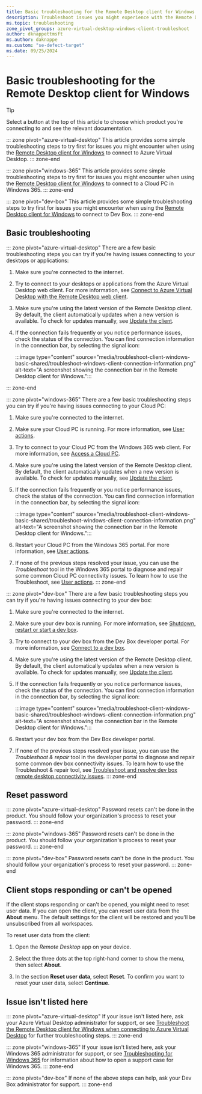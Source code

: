 ```yaml
---
title: Basic troubleshooting for the Remote Desktop client for Windows - Azure Virtual Desktop
description: Troubleshoot issues you might experience with the Remote Desktop client for Windows when connecting to Azure Virtual Desktop, Windows 365, and Dev Box.
ms.topic: troubleshooting
zone_pivot_groups: azure-virtual-desktop-windows-client-troubleshoot
author: dknappettmsft
ms.author: daknappe
ms.custom: "se-defect-target"
ms.date: 09/25/2024
---
```


# Basic troubleshooting for the Remote Desktop client for Windows

> [!TIP]
> Select a button at the top of this article to choose which product you're connecting to and see the relevant documentation.

::: zone pivot="azure-virtual-desktop"
This article provides some simple troubleshooting steps to try first for issues you might encounter when using the [Remote Desktop client for Windows](/azure/virtual-desktop/users/connect-windows?toc=%2Fazure%2Fvirtual-desktop%2Ftoc.json) to connect to Azure Virtual Desktop.
::: zone-end

::: zone pivot="windows-365"
This article provides some simple troubleshooting steps to try first for issues you might encounter when using the [Remote Desktop client for Windows](/windows-365/end-user-access-cloud-pc#remote-desktop) to connect to a Cloud PC in Windows 365.
::: zone-end

::: zone pivot="dev-box"
This article provides some simple troubleshooting steps to try first for issues you might encounter when using the [Remote Desktop client for Windows](/azure/virtual-desktop/../dev-box/tutorial-connect-to-dev-box-with-remote-desktop-app) to connect to Dev Box.
::: zone-end

## Basic troubleshooting

::: zone pivot="azure-virtual-desktop"
There are a few basic troubleshooting steps you can try if you're having issues connecting to your desktops or applications:

1. Make sure you're connected to the internet.

1. Try to connect to your desktops or applications from the Azure Virtual Desktop web client. For more information, see [Connect to Azure Virtual Desktop with the Remote Desktop web client](/azure/virtual-desktop/users/connect-web).

1. Make sure you're using the latest version of the Remote Desktop client. By default, the client automatically updates when a new version is available. To check for updates manually, see [Update the client](/azure/virtual-desktop/users/client-features-windows#update-the-client).

1. If the connection fails frequently or you notice performance issues, check the status of the connection. You can find connection information in the connection bar, by selecting the signal icon:

   :::image type="content" source="media/troubleshoot-client-windows-basic-shared/troubleshoot-windows-client-connection-information.png" alt-text="A screenshot showing the connection bar in the Remote Desktop client for Windows.":::

::: zone-end

::: zone pivot="windows-365"
There are a few basic troubleshooting steps you can try if you're having issues connecting to your Cloud PC:

1. Make sure you're connected to the internet.

1. Make sure your Cloud PC is running. For more information, see [User actions](/windows-365/end-user-access-cloud-pc#user-actions).

1. Try to connect to your Cloud PC from the Windows 365 web client. For more information, see [Access a Cloud PC](/windows-365/end-user-access-cloud-pc#home-page).

1. Make sure you're using the latest version of the Remote Desktop client. By default, the client automatically updates when a new version is available. To check for updates manually, see [Update the client](/azure/virtual-desktop/users/client-features-windows#update-the-client).

1. If the connection fails frequently or you notice performance issues, check the status of the connection. You can find connection information in the connection bar, by selecting the signal icon:

   :::image type="content" source="media/troubleshoot-client-windows-basic-shared/troubleshoot-windows-client-connection-information.png" alt-text="A screenshot showing the connection bar in the Remote Desktop client for Windows.":::

1. Restart your Cloud PC from the Windows 365 portal. For more information, see [User actions](/windows-365/end-user-access-cloud-pc#user-actions).

1. If none of the previous steps resolved your issue, you can use the *Troubleshoot* tool in the Windows 365 portal to diagnose and repair some common Cloud PC connectivity issues. To learn how to use the Troubleshoot, see [User actions](/windows-365/end-user-access-cloud-pc#user-actions).
::: zone-end

::: zone pivot="dev-box"
There are a few basic troubleshooting steps you can try if you're having issues connecting to your dev box:

1. Make sure you're connected to the internet.

1. Make sure your dev box is running. For more information, see [Shutdown, restart or start a dev box](/azure/dev-box/how-to-create-dev-boxes-developer-portal#shut-down-restart-or-start-a-dev-box).

1. Try to connect to your dev box from the Dev Box developer portal. For more information, see [Connect to a dev box](/azure/dev-box/quickstart-create-dev-box#connect-to-a-dev-box).

1. Make sure you're using the latest version of the Remote Desktop client. By default, the client automatically updates when a new version is available. To check for updates manually, see [Update the client](/azure/virtual-desktop/client-features-windows#update-the-client).

1. If the connection fails frequently or you notice performance issues, check the status of the connection. You can find connection information in the connection bar, by selecting the signal icon:

   :::image type="content" source="media/troubleshoot-client-windows-basic-shared/troubleshoot-windows-client-connection-information.png" alt-text="A screenshot showing the connection bar in the Remote Desktop client for Windows.":::

1. Restart your dev box from the Dev Box developer portal.

1. If none of the previous steps resolved your issue, you can use the *Troubleshoot & repair* tool in the developer portal to diagnose and repair some common dev box connectivity issues. To learn how to use the Troubleshoot & repair tool, see [Troubleshoot and resolve dev box remote desktop connectivity issues](/azure/virtual-desktop/../dev-box/how-to-troubleshoot-repair-dev-box).
::: zone-end

## Reset password

::: zone pivot="azure-virtual-desktop"
Password resets can't be done in the product. You should follow your organization's process to reset your password. 
::: zone-end

::: zone pivot="windows-365"
Password resets can't be done in the product. You should follow your organization's process to reset your password.
::: zone-end

::: zone pivot="dev-box"
Password resets can't be done in the product. You should follow your organization's process to reset your password.
::: zone-end

## Client stops responding or can't be opened

If the client stops responding or can't be opened, you might need to reset user data. If you can open the client, you can reset user data from the **About** menu. The default settings for the client will be restored and you'll be unsubscribed from all workspaces.

To reset user data from the client:

1. Open the *Remote Desktop* app on your device.

1. Select the three dots at the top right-hand corner to show the menu, then select **About**.

1. In the section **Reset user data**, select **Reset**. To confirm you want to reset your user data, select **Continue**.

## Issue isn't listed here

::: zone pivot="azure-virtual-desktop"
If your issue isn't listed here, ask your Azure Virtual Desktop administrator for support, or see [Troubleshoot the Remote Desktop client for Windows when connecting to Azure Virtual Desktop](/azure/virtual-desktop/troubleshoot-client-windows) for further troubleshooting steps.
::: zone-end

::: zone pivot="windows-365"
If your issue isn't listed here, ask your Windows 365 administrator for support, or see [Troubleshooting for Windows 365](/windows-365/enterprise/troubleshooting) for information about how to open a support case for Windows 365.
::: zone-end

::: zone pivot="dev-box"
If none of the above steps can help, ask your Dev Box administrator for support.
::: zone-end
